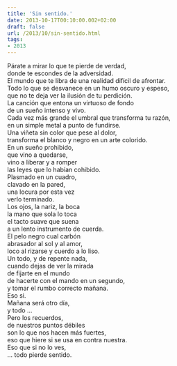 ```yaml
---
title: 'Sin sentido.'
date: 2013-10-17T00:10:00.002+02:00
draft: false
url: /2013/10/sin-sentido.html
tags: 
- 2013
---
```


Párate a mirar lo que te pierde de verdad,  
donde te escondes de la adversidad.  
El mundo que te libra de una realidad difícil de afrontar.  
Todo lo que se desvanece en un humo oscuro y espeso,  
que no te deja ver la ilusión de tu perdición.  
La canción que entona un virtuoso de fondo  
de un sueño intenso y vivo.  
Cada vez más grande el umbral que transforma tu razón,  
en un simple metal a punto de fundirse.  
Una viñeta sin color que pese al dolor,  
transforma el blanco y negro en un arte colorido.  
En un sueño prohibido,  
que vino a quedarse,  
vino a liberar y a romper  
las leyes que lo habían cohibido.  
Plasmado en un cuadro,  
clavado en la pared,  
una locura por esta vez  
verlo terminado.  
Los ojos, la nariz, la boca  
la mano que sola lo toca  
el tacto suave que suena  
a un lento instrumento de cuerda.  
El pelo negro cual carbón  
abrasador al sol y al amor,  
loco al rizarse y cuerdo a lo liso.  
Un todo, y de repente nada,  
cuando dejas de ver la mirada  
de fijarte en el mundo  
de hacerte con el mando en un segundo,  
y tomar el rumbo correcto mañana.  
Eso si.  
Mañana será otro día,  
y todo ...  
Pero los recuerdos,  
de nuestros puntos débiles  
son lo que nos hacen más fuertes,  
eso que hiere si se usa en contra nuestra.  
Eso que si no lo ves,  
... todo pierde sentido.